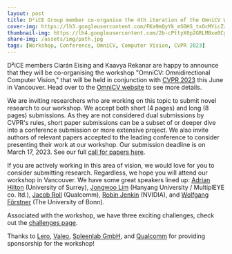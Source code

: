 ```yaml
---
layout: post
title: D²iCE Group member co-organise the 4th iteration of the OmniCV Workshop at CVPR 2023
cover-img: https://lh3.googleusercontent.com/FKa9mQyYk_mSOHS_txOcMYicZzsfES0_pOOOTlmPhqkLVlLF45Oc8WnWKU_98UzGqzFc2yZ7WAv3dfW5-EroIf0Kso3hOwvYTkmXcMRUTxSxU0qHEy0-F4RqUW6FNG4kLw=w1280
thumbnail-img: https://lh4.googleusercontent.com/2b-cPttyX0p2GRLM8xe0Cg3avFSjaKCAcNNHR2aO2pRu1ybWWrbl59WTqsCiep5RV2KjD6VikSHBtUX49UGMqXBPA287oPRG60A-ey4u7Cd2whjpeAcGL9Kbe3atuMF-Mg=w1280
share-img: /assets/img/path.jpg
tags: [Workshop, Conference, OmniCV, Computer Vision, CVPR 2023]
---
```


D²iCE members Ciarán Eising and Kaavya Rekanar are happy to announce that they will be co-organising the workshop "OmniCV: Omnidirectional Computer Vision," that will be held in conjunction with [CVPR 2023](https://cvpr2023.thecvf.com/) this June in Vancouver. Head over to the [OmniCV website](https://sites.google.com/view/omnicv2023) to see more details.

We are inviting researchers who are working on this topic to submit novel research to our workshop. We accept both short (4 pages) and long (8 pages) submissions. As they are not considered dual submissions by CVPR's rules, short paper submissions can be a subset of or deeper dive into a conference submission or more extensive project. We also invite authors of relevant papers accepted to the leading conference to consider presenting their work at our workshop. Our submission deadline is on March 17, 2023. See our full [call for papers here](https://sites.google.com/view/omnicv2023/call-for-papers).

If you are actively working in this area of vision, we would love for you to consider submitting research. Regardless, we hope you will attend our workshop in Vancouver. We have some great speakers lined up: [Adrian Hilton](https://www.linkedin.com/in/adrian-hilton-3a79393/) (University of Surrey), [Jongwoo Lim](https://www.linkedin.com/in/jongwoolim/) (Hanyang University / MultiplEYE co. ltd.), [Jacob Roll](https://www.linkedin.com/in/jacob-roll-b20b111/) (Qualcomm), [Robin Jenkin](https://www.linkedin.com/in/robinjenkin/) (NVIDIA), and [Wolfgang Förstner](https://www.ipb.uni-bonn.de/people/wolfgang-forstner/) (The University of Bonn).

Associated with the workshop, we have three exciting challenges, check out the [challenges page](https://sites.google.com/view/omnicv2023/challenges).

Thanks to [Lero](https://lero.ie/), [Valeo](https://www.valeo.com/), [Spleenlab GmbH](https://spleenlab.com/), and [Qualcomm](https://www.qualcomm.com/home) for providing sponsorship for the workshop!
